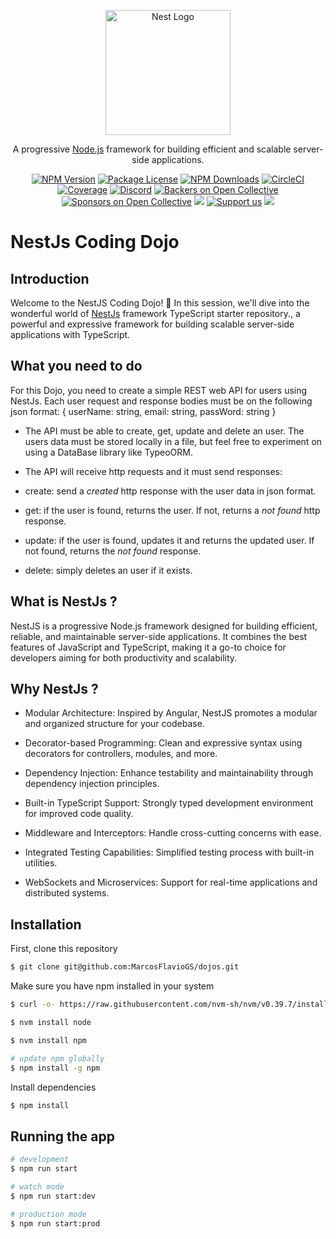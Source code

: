 <p align="center">
  <a href="http://nestjs.com/" target="blank"><img src="https://nestjs.com/img/logo-small.svg" width="200" alt="Nest Logo" /></a>
</p>

[circleci-image]: https://img.shields.io/circleci/build/github/nestjs/nest/master?token=abc123def456
[circleci-url]: https://circleci.com/gh/nestjs/nest

  <p align="center">A progressive <a href="http://nodejs.org" target="_blank">Node.js</a> framework for building efficient and scalable server-side applications.</p>
    <p align="center">
<a href="https://www.npmjs.com/~nestjscore" target="_blank"><img src="https://img.shields.io/npm/v/@nestjs/core.svg" alt="NPM Version" /></a>
<a href="https://www.npmjs.com/~nestjscore" target="_blank"><img src="https://img.shields.io/npm/l/@nestjs/core.svg" alt="Package License" /></a>
<a href="https://www.npmjs.com/~nestjscore" target="_blank"><img src="https://img.shields.io/npm/dm/@nestjs/common.svg" alt="NPM Downloads" /></a>
<a href="https://circleci.com/gh/nestjs/nest" target="_blank"><img src="https://img.shields.io/circleci/build/github/nestjs/nest/master" alt="CircleCI" /></a>
<a href="https://coveralls.io/github/nestjs/nest?branch=master" target="_blank"><img src="https://coveralls.io/repos/github/nestjs/nest/badge.svg?branch=master#9" alt="Coverage" /></a>
<a href="https://discord.gg/G7Qnnhy" target="_blank"><img src="https://img.shields.io/badge/discord-online-brightgreen.svg" alt="Discord"/></a>
<a href="https://opencollective.com/nest#backer" target="_blank"><img src="https://opencollective.com/nest/backers/badge.svg" alt="Backers on Open Collective" /></a>
<a href="https://opencollective.com/nest#sponsor" target="_blank"><img src="https://opencollective.com/nest/sponsors/badge.svg" alt="Sponsors on Open Collective" /></a>
  <a href="https://paypal.me/kamilmysliwiec" target="_blank"><img src="https://img.shields.io/badge/Donate-PayPal-ff3f59.svg"/></a>
    <a href="https://opencollective.com/nest#sponsor"  target="_blank"><img src="https://img.shields.io/badge/Support%20us-Open%20Collective-41B883.svg" alt="Support us"></a>
  <a href="https://twitter.com/nestframework" target="_blank"><img src="https://img.shields.io/twitter/follow/nestframework.svg?style=social&label=Follow"></a>
</p>
  <!--[![Backers on Open Collective](https://opencollective.com/nest/backers/badge.svg)](https://opencollective.com/nest#backer)
  [![Sponsors on Open Collective](https://opencollective.com/nest/sponsors/badge.svg)](https://opencollective.com/nest#sponsor)-->
  
# NestJs Coding Dojo

## Introduction

Welcome to the NestJS Coding Dojo! 🚀 In this session, we'll dive into the wonderful world of [NestJs](https://github.com/nestjs/nest) framework TypeScript starter repository., a powerful and expressive framework for building scalable server-side applications with TypeScript.

## What you need to do

For this Dojo, you need to create a simple REST web API for users using NestJs. Each user request and response bodies must be on the following json format:
{ 
  userName: string,
  email: string,
  passWord: string
}

- The API must be able to create, get, update and delete an user. The users data must be stored locally in a file, but feel free to experiment on using a DataBase library like TypeoORM.

- The API will receive http requests and it must send responses: 
 - create: send a *created* http response with the user data in json format.

 - get: if the user is found, returns the user. If not, returns a *not found* http response.

 - update:  if the user is found, updates it and returns the updated user. If not found, returns the *not found* response.

 - delete: simply deletes an user if it exists.

## What is NestJs ?

NestJS is a progressive Node.js framework designed for building efficient, reliable, and maintainable server-side applications. It combines the best features of JavaScript and TypeScript, making it a go-to choice for developers aiming for both productivity and scalability.

## Why NestJs ?

- Modular Architecture: Inspired by Angular, NestJS promotes a modular and organized structure for your codebase.

- Decorator-based Programming: Clean and expressive syntax using decorators for controllers, modules, and more.

- Dependency Injection: Enhance testability and maintainability through dependency injection principles.

- Built-in TypeScript Support: Strongly typed development environment for improved code quality.

- Middleware and Interceptors: Handle cross-cutting concerns with ease.

- Integrated Testing Capabilities: Simplified testing process with built-in utilities.

- WebSockets and Microservices: Support for real-time applications and distributed systems.

## Installation

First, clone this repository

``` bash
$ git clone git@github.com:MarcosFlavioGS/dojos.git
```

Make sure you have npm installed in your system

``` bash
$ curl -o- https://raw.githubusercontent.com/nvm-sh/nvm/v0.39.7/install.sh | bash

$ nvm install node

$ nvm install npm

# update npm globally
$ npm install -g npm

```

Install dependencies

``` bash
$ npm install
```

## Running the app

```bash
# development
$ npm run start

# watch mode
$ npm run start:dev

# production mode
$ npm run start:prod
```
